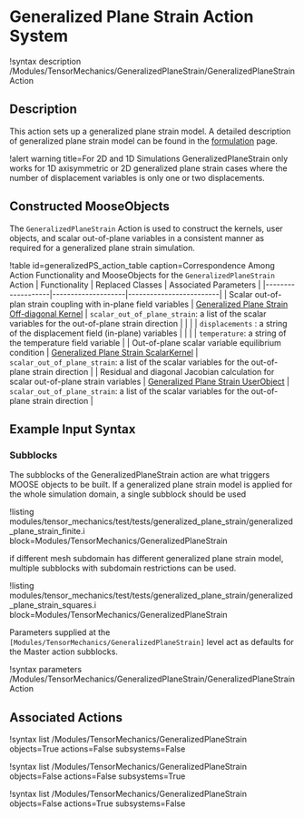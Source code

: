 # Generalized Plane Strain Action System

!syntax description /Modules/TensorMechanics/GeneralizedPlaneStrain/GeneralizedPlaneStrainAction

## Description

This action sets up a generalized plane strain model. A detailed description of generalized plane strain model can be found in the [formulation](tensor_mechanics/generalized_plane_strain.md) page.

!alert warning title=For 2D and 1D Simulations
GeneralizedPlaneStrain only works for 1D axisymmetric or 2D generalized plane strain cases where the number of displacement variables is only one or two displacements.

## Constructed MooseObjects

The `GeneralizedPlaneStrain` Action is used to construct the kernels, user objects, and scalar out-of-plane variables in a consistent manner as required for a generalized plane strain simulation.

!table id=generalizedPS_action_table caption=Correspondence Among Action Functionality and MooseObjects for the `GeneralizedPlaneStrain` Action
| Functionality     | Replaced Classes   | Associated Parameters   |
|-------------------|--------------------|-------------------------|
| Scalar out-of-plan strain coupling with in-plane field variables | [Generalized Plane Strain Off-diagonal Kernel](/GeneralizedPlaneStrainOffDiag.md) | `scalar_out_of_plane_strain`: a list of the scalar variables for the out-of-plane strain direction |
| | | `displacements` : a string of the displacement field (in-plane) variables |
| | | `temperature`: a string of the temperature field variable |
| Out-of-plane scalar variable equilibrium condition | [Generalized Plane Strain ScalarKernel](/GeneralizedPlaneStrain.md) | `scalar_out_of_plane_strain`: a list of the scalar variables for the out-of-plane strain direction |
| Residual and diagonal Jacobian calculation for scalar out-of-plane strain variables | [Generalized Plane Strain UserObject](/GeneralizedPlaneStrainUserObject.md) | `scalar_out_of_plane_strain`: a list of the scalar variables for the out-of-plane strain direction |

## Example Input Syntax

### Subblocks

The subblocks of the GeneralizedPlaneStrain action are what triggers MOOSE objects to be built.
If a generalized plane strain model is applied for the whole simulation domain, a single subblock should be used

!listing modules/tensor_mechanics/test/tests/generalized_plane_strain/generalized_plane_strain_finite.i block=Modules/TensorMechanics/GeneralizedPlaneStrain

if different mesh subdomain has different generalized plane strain model, multiple subblocks with subdomain restrictions can be used.

!listing modules/tensor_mechanics/test/tests/generalized_plane_strain/generalized_plane_strain_squares.i block=Modules/TensorMechanics/GeneralizedPlaneStrain

Parameters supplied at the `[Modules/TensorMechanics/GeneralizedPlaneStrain]` level act as
defaults for the Master action subblocks.

!syntax parameters /Modules/TensorMechanics/GeneralizedPlaneStrain/GeneralizedPlaneStrainAction


## Associated Actions

!syntax list /Modules/TensorMechanics/GeneralizedPlaneStrain objects=True actions=False subsystems=False

!syntax list /Modules/TensorMechanics/GeneralizedPlaneStrain objects=False actions=False subsystems=True

!syntax list /Modules/TensorMechanics/GeneralizedPlaneStrain objects=False actions=True subsystems=False

